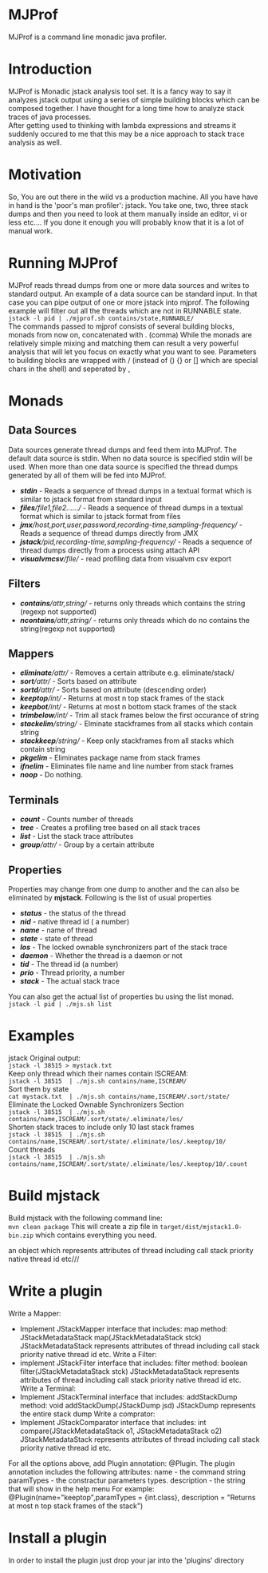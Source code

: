 MJProf
=======
MJProf is a command line monadic java profiler.

Introduction
=============
MJProf is Monadic jstack analysis tool set. It is a fancy way to say it analyzes jstack output using a series of simple building blocks
which can be composed together. I have thought for a long time how to analyze stack traces of java processes.  
After getting used to thinking with lambda expressions
and streams it suddenly occured to me that this may be a nice approach to stack trace analysis as well.

Motivation
==========
So, You are out there in the wild vs a production machine. All you have have in hand is the 'poor's man profiler': jstack.
You take one, two, three stack dumps and then you need to look at them manually inside an editor, vi or less etc....
If you done it enough you will probably know that it is a lot of manual work.



Running MJProf
===========
MJProf reads thread dumps from one or more data sources and writes to standard output.  An example of a data source can be standard input. 
In that case you can pipe output of one or more jstack into mjprof. 
The following example will filter out all the threads which are not in RUNNABLE state.  
`jstack -l pid | ./mjprof.sh contains/state,RUNNABLE/`  
The commands passed to mjprof consists of several building blocks, monads from now on, concatenated with . (comma)
While the monads are relatively simple mixing and matching them can result a very powerful 
analysis that will let you focus on exactly what you want to see.
Parameters to building blocks are wrapped with / (instead of () {} or [] which are special chars in the shell) and seperated by ,


Monads 
======

Data Sources
------------
Data sources generate thread dumps and feed them into MJProf. The default data source is stdin. When no data source is specified stdin will be used.
When more than one data source is specified the thread dumps generated by all of them will be fed into MJProf.
* _**stdin**_  - Reads a sequence of thread dumps in a textual format which is similar to jstack format from standard input  
* _**files**/file1,file2....../_  - Reads a sequence of thread dumps in a textual format which is similar to jstack format from files  
* _**jmx**/host,port,user,password,recording-time,sampling-frequency/_  - Reads a sequence of thread dumps directly from JMX  
* _**jstack**/pid,recording-time,sampling-frequency/_  - Reads a sequence of thread dumps directly from a process using attach API  
* _**visualvmcsv**/file/_  - read profiling data from visualvm csv export 

Filters
-------
* _**contains**/attr,string/_  - returns only threads which contains the string (regexp not supported)
* _**ncontains**/attr,string/_  - returns only threads which do no contains the string(regexp not supported)

Mappers
-------
* _**eliminate**/attr/_         - Removes a certain attribute e.g. eliminate/stack/
* _**sort**/attr/_              - Sorts based on attribute
* _**sortd**/attr/_             - Sorts based on attribute (descending order)
* _**keeptop**/int/_            - Returns at most n top stack frames of the stack
* _**keepbot**/int/_            - Returns at most n bottom stack frames of the stack
* _**trimbelow**/int/_          - Trim all stack frames below the first occurance of string 
* _**stackelim**/string/_       - Elminate stackframes from all stacks which contain string
* _**stackkeep**/string/_       - Keep only stackframes from all stacks which contain string
* _**pkgelim**_                 - Eliminates package name from stack frames
* _**ifnelim**_                 - Eliminates file name and line number  from stack frames
* _**noop**_                     - Do nothing.

Terminals
---------
* _**count**_                   - Counts number of threads
* _**tree**_                    - Creates a profiling tree based on all stack traces
* _**list**_                    - List the stack trace attributes
* _**group**/attr/_             - Group by a certain attribute

Properties
----------
Properties may change from one dump to another and the can also be eliminated by **mjstack**.
Following is the list of usual properties  
* _**status**_          - the status of the thread
* _**nid**_             - native thread id ( a number)
* _**name**_            - name of thread
* _**state**_           - state of thread
* _**los**_            - The locked ownable synchronizers part of the stack trace
* _**daemon**_          - Whether the thread is a daemon or not
* _**tid**_             - The thread id (a number)
* _**prio**_            - Thread priority, a number
* _**stack**_           - The actual stack trace

You can also get the actual list of properties bu using the list monad.  
`jstack -l pid | ./mjs.sh list`

Examples
=============
jstack Original output:  
`jstack -l 38515 > mystack.txt`  
Keep only thread which their names contain ISCREAM:  
`jstack -l 38515  | ./mjs.sh contains/name,ISCREAM/`  
Sort them by state  
`cat mystack.txt  | ./mjs.sh contains/name,ISCREAM/.sort/state/`  
Eliminate the Locked Ownable Synchronizers Section  
`jstack -l 38515  | ./mjs.sh contains/name,ISCREAM/.sort/state/.eliminate/los/`  
Shorten stack traces to include only 10 last stack frames  
`jstack -l 38515  | ./mjs.sh contains/name,ISCREAM/.sort/state/.eliminate/los/.keeptop/10/`  
Count threads  
`jstack -l 38515  | ./mjs.sh contains/name,ISCREAM/.sort/state/.eliminate/los/.keeptop/10/.count`



Build mjstack
=============
Build mjstack with the following command line:  
`mvn clean package`
This will create a zip file in `target/dist/mjstack1.0-bin.zip` which contains everything you need.

 an object which represents attributes of thread including  call stack priority native thread id etc///

Write a plugin
===============

Write a Mapper:
- Implement JStackMapper interface that includes:
	map method: JStackMetadataStack map(JStackMetadataStack stck)
	JStackMetadataStack represents attributes of thread including call stack priority native thread id etc.
Write a Filter:
- implement JStackFilter interface that includes:
	filter method: boolean filter(JStackMetadataStack stck)
	JStackMetadataStack represents attributes of thread including call stack priority native thread id etc.
Write a Terminal:
- Implement JStackTerminal interface that includes:
	addStackDump method: void addStackDump(JStackDump jsd) 
	JStackDump represents the entire stack dump 
Write a comprator:
- Implement JStackComparator interface that includes:
	int compare(JStackMetadataStack o1, JStackMetadataStack o2)
	JStackMetadataStack represents attributes of thread including call stack priority native thread id etc.

For all the options above, add Plugin annotation: @Plugin.
The plugin annotation includes the following attributes:
	name - the command string
	paramTypes - the constractur parameters types.
	description - the string that will show in the help menu
For example:
	@Plugin(name="keeptop",paramTypes = {int.class}, description = "Returns at most n top stack frames of the stack")


Install a plugin
============
In order to install the plugin just drop your jar into the 'plugins' directory 
